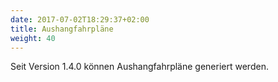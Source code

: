 ```yaml
---
date: 2017-07-02T18:29:37+02:00
title: Aushangfahrpläne
weight: 40
---
```


Seit Version 1.4.0 können Aushangfahrpläne generiert werden.
